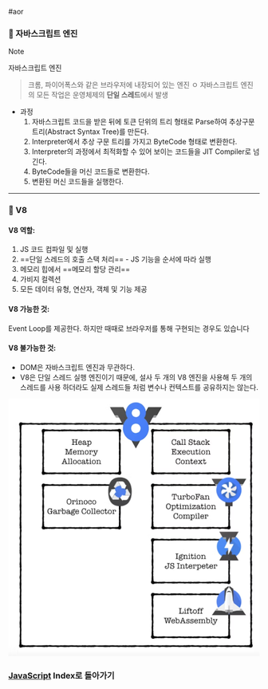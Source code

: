 #aor
### 📌 자바스크립트 엔진
>[!note]
>자바스크립트 엔진
>
>>크롬, 파이어폭스와 같은 브라우저에 내장되어 있는 엔진
>>ㅇ
>>자바스크립트 엔진의 모든 작업은 운영체제의 **단일 스레드**에서 발생

- 과정
    1. 자바스크립트 코드을 받은 뒤에 토큰 단위의 트리 형태로 Parse하여 추상구문트리(Abstract Syntax Tree)를 만든다.
    2. Interpreter에서 추상 구문 트리를 가지고 ByteCode 형태로 변환한다.
    3. Interpreter의 과정에서 최적화할 수 있어 보이는 코드들을 JIT Compiler로 넘긴다.
    4. ByteCode들을 머신 코드들로 변환한다.
    5. 변환된 머신 코드들을 실행한다.
---
### 📌 V8
#### V8 역할: 
1. JS 코드 컴파일 및 실행  
2. ==단일 스레드의 호출 스택 처리== - JS 기능을 순서에 따라 실행  
3. 메모리 힙에서 ==메모리 할당 관리==  
4. 가비지 컬렉션  
5. 모든 데이터 유형, 연산자, 객체 및 기능 제공
#### V8 가능한 것:  
Event Loop를 제공한다. 하지만 때때로 브라우저를 통해 구현되는 경우도 있습니다
#### V8 불가능한 것:  
- DOM은 자바스크립트 엔진과 무관하다.
- V8은 단일 스레드 실행 엔진이기 때문에, 설사 두 개의 V8 엔진을 사용해 두 개의 스레드를 사용 하더라도 실제 스레드들 처럼 변수나 컨텍스트를 공유하지는 않는다.

![](../../../../Stuff/Image/Resources/JavaScript/Pasted%20image%2020230916231615.png)
### [JavaScript](../../../Dev-Index/JavaScript.md) Index로 돌아가기